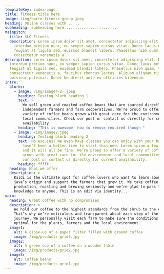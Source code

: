```yaml
---
templateKey: index-page
title: fitness title here
image: /img/barre-fitness-group.jpeg
heading: Online classes with .....
subheading: subheading here........................
mainpitch:
  title: SLC Fitness
  description: Lorem ipsum dolor sit amet, consectetur adipiscing elit. Nullam
    interdum pretium nunc, eu semper sapien cursus vitae. Donec lacus metus,
    feugiat at ligula sed, euismod blandit libero. Phasellus nibh quam, tempus
    consectetur venenatis a.
description: Lorem ipsum dolor sit amet, consectetur adipiscing elit. Nullam
  interdum pretium nunc, eu semper sapien cursus vitae. Donec lacus metus,
  feugiat at ligula sed, euismod blandit libero. Phasellus nibh quam, tempus
  consectetur venenatis a, faucibus rhoncus lectus. Aliquam aliquam risus et
  pulvinar pulvinar. Donec hendrerit ante eu ultricies bibendum.
intro:
  blurbs:
    - image: /img/image4-2-.jpeg
      heading: Testing blurb heading 1
      text: >
        We sell green and roasted coffee beans that are sourced directly from
        independent farmers and farm cooperatives. We’re proud to offer a
        variety of coffee beans grown with great care for the environment and
        local communities. Check our post or contact us directly for current
        availability.
      heading: "This is awesome, how to remove required though "
    - image: /img/image2.jpeg
      heading: Testing blurb heading 2
      text: No excuses! We even have classes you can enjoy with your baby. There
        hasn't been a better time to start than now. Lorem ipsum a few times,
        and it will all be fine. We’re proud to offer a variety of coffee beans
        grown with great care for the environment and local communities. Check
        our post or contact us directly for current availability.
      heading: fffff
  heading: What we offer
  description: >
    Kaldi is the ultimate spot for coffee lovers who want to learn about their
    java’s origin and support the farmers that grew it. We take coffee
    production, roasting and brewing seriously and we’re glad to pass that
    knowledge to anyone. This is an edit via identity...
main:
  heading: Great coffee with no compromises
  description: >
    We hold our coffee to the highest standards from the shrub to the cup.
    That’s why we’re meticulous and transparent about each step of the coffee’s
    journey. We personally visit each farm to make sure the conditions are
    optimal for the plants, farmers and the local environment.
  image1:
    alt: A close-up of a paper filter filled with ground coffee
    image: /img/products-grid3.jpg
  image2:
    alt: A green cup of a coffee on a wooden table
    image: /img/products-grid2.jpg
  image3:
    alt: Coffee beans
    image: /img/products-grid1.jpg
---
```

